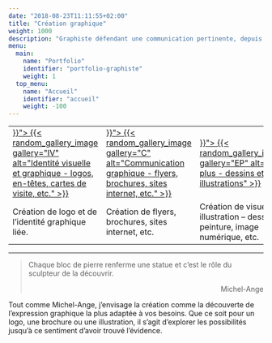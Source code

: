 ```yaml
---
date: "2018-08-23T11:11:55+02:00"
title: "Création graphique"
weight: 1000
description: "Graphiste défendant une communication pertinente, depuis la reflexion sur le message, jusqu'à la création de votre logo et des visuels constituant votre identité, je conçois tous les supports imprimés et numériques nécessaires à votre communication. Ayant une grande prédilection pour le dessin manuel, je donne également des cours de dessin particuliers."
menu:
  main:
    name: "Portfolio"
    identifier: "portfolio-graphiste"
    weight: 1
  top_menu:
    name: "Accueil"
    identifier: "accueil"
    weight: -100
---
```


<table class="identitevisuelle" title="graphisme">
<tr><td>
  <a href="{{< relref "identite-visuelle.md" >}}">
  {{< random_gallery_image gallery="IV" alt="Identité visuelle et graphique - logos, en-têtes, cartes de visite, etc." >}}
  </a>
</td><td>
  <a href="{{< relref "typo-et-edition.md" >}}">
  {{< random_gallery_image gallery="C" alt="Communication graphique - flyers, brochures, sites internet, etc." >}}
  </a>
</td><td>
  <a href="{{< relref "en-plus.md" >}}">
  {{< random_gallery_image gallery="EP" alt="En plus - dessins et illustrations" >}}
  </a>
</td></tr>
<tr>
<td class="textaccueil">Création de logo et de l’identité graphique liée.</td>
<td class="textaccueil">Création de flyers, brochures, sites internet, etc.</td>
<td class="textaccueil">Création de visuels, illustration – dessin, peinture, image numérique, etc.</td>
</tr>
</table>
 

---

> Chaque bloc de pierre renferme une statue et c’est le rôle du sculpteur de la découvrir.
> <p style="text-align: right;">Michel-Ange</p>

Tout comme Michel-Ange, j’envisage la création comme la découverte de l’expression graphique la plus adaptée à vos besoins. Que ce soit pour un logo, une brochure ou une illustration, il s’agit d’explorer les possibilités jusqu’à ce sentiment d’avoir trouvé l’évidence.
